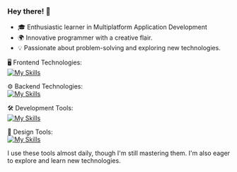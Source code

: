 ### Hey there! 👋
- 🎓 Enthusiastic learner in Multiplatform Application Development
- 🌍 Innovative programmer with a creative flair.
- 💡 Passionate about problem-solving and exploring new technologies.

🖥️ Frontend Technologies: <br>
[![My Skills](https://skillicons.dev/icons?i=js,html,css)](https://github.com/poksyy)

⚙️ Backend Technologies: <br>
[![My Skills](https://skillicons.dev/icons?i=php,java,mysql)](https://github.com/poksyy)

🛠️ Development Tools: <br>
[![My Skills](https://skillicons.dev/icons?i=eclipse,vscode,notion)](https://github.com/poksyy)

🎨 Design Tools: <br>
[![My Skills](https://skillicons.dev/icons?i=ps,ai)](https://github.com/poksyy)

I use these tools almost daily, though I'm still mastering them. I'm also eager to explore and learn new technologies.
